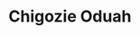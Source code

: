 # Chigozie Oduah

<!--
	<h1 align="center"><b>Hi <img src="https://media.giphy.com/media/hvRJCLFzcasrR4ia7z/giphy.gif" width="35">, I'm Chigozie Oduah </b></h1>
	
	<p align="center">
	<a href="https://git.io/typing-svg"><img src="http://readme-typing-svg.herokuapp.com?font=Fira+Code&duration=3000&pause=2000&center=true&vCenter=true&width=561&lines=Self-taught;Passionate+about+the+power+of+documentation;Skilled+in+crafting+compelling+code+narratives" alt="Typing SVG" /></a>
	</p>
	
	
	<br>
	
	
	## <picture><img src = "./about_me.gif" width = 50px></picture> **About me**
	
	<picture><img align="right" top="500" height="300" alt="GIF" src="https://media.giphy.com/media/SWoSkN6DxTszqIKEqv/giphy.gif"></picture>
	
	<br>
	
	* Diverse Technical Skills: Proficient in various programming languages, including Golang, C#, Rust, Java, HTML, CSS, JavaScript, Python, and more. I have experience with frameworks like .Net, React, Vue, Django, Flask, and Laravel.
	* Extensive Toolset: Skilled in utilizing various development tools like Git, GitHub, Postman, Heroku, Figma, Docker, Jupyter, AWS, Azure, and GCP. Familiarity with CI/CD pipelines using Jenkins, GitLab CI/CD, and Travis CI.
	* Versatile Development Skills: Possess expertise in technical writing, web development, research, testing, blockchain (Web3), machine learning, artificial intelligence, data science, and mobile development.
	* Professional experience: I demonstrated success as a Technical Content Manager, Freelance Technical Writer, and Frontend Developer. Accomplishments include improving clients' online presence, optimizing software documentation, and driving traffic through engaging content creation.
	* Impactful Contributions: Proven ability to enhance brand visibility, streamline processes, and increase engagement through comprehensive technical articles, tutorials, and guides. I am skilled at transforming video content into written form for broader reach and understanding.
	* Collaboration and Communication: I have experience collaborating closely with design teams, back-end developers, and stakeholders to deliver visually stunning and user-friendly web applications. Strong communication skills demonstrated through active participation in meetings and code reviews.
	* Continuous Learning and Adaptability: Enthusiastic learner willing to embrace new technologies and tools. Experience in cloud engineering, product management, CI/CD, and UI/UX design, showcasing adaptability and versatility.
	
	<br><br>
	
	## <img src="https://media.giphy.com/media/iY8CRBdQXODJSCERIr/giphy.gif" width="30" height="30" style="margin-right: 10px;"> **Connect with me**
	
	<p align="center">
		<div align="center"  class="icons-social" style="margin-left: 10px;">
			<a style="margin-left: 10px;"  target="_blank" href="https://www.linkedin.com/in/chigozie-o/">
				<img src="https://img.icons8.com/doodle/40/000000/linkedin--v2.png">
			</a>
			<a style="margin-left: 10px;" target="_blank" href="https://linktr.ee/ghoulkingr">
				<img src="https://img.icons8.com/external-sketchy-juicy-fish/0.6x/external-blog-online-services-sketchy-sketchy-juicy-fish.png">
			</a>
			<a style="margin-left: 10px;" target="_blank" href="https://twitter.com/GhoulKingR">
				<img src="https://img.icons8.com/doodle/1x/twitter-squared--v2.png" >
			</a>
			<a style="margin-left: 5px;" target="_blank" href="https://docs.google.com/document/d/1hVJ4_qfOelQ8jKrc7OPd9aE3vW3f7vh901le4ww-sj8/edit?usp=sharing">
				<img src="https://img.icons8.com/plasticine/0.5x/resume.png" >
			</a>
		</div>
	</p>
 -->

